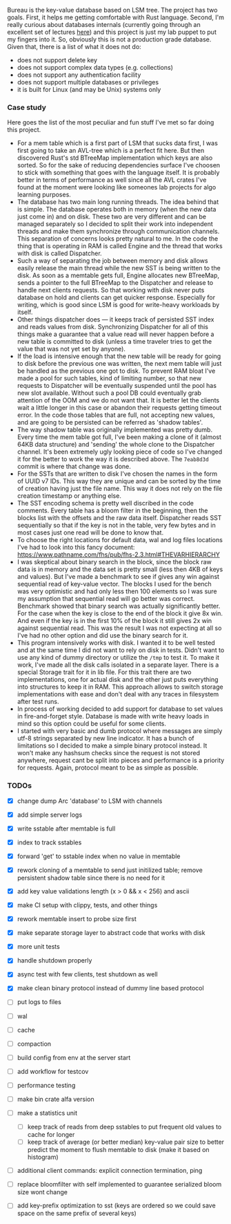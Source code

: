 Bureau is the key-value database based on LSM tree. The project has two goals. First, it helps me getting comfortable with Rust language. Second, I'm really curious about databases internals (currently going through an excellent set of lectures [here](https://youtube.com/playlist?list=PLSE8ODhjZXjaKScG3l0nuOiDTTqpfnWFf&si=kDk7n-zLPoWhAbBy)) and this project is just my lab puppet to put my fingers into it. So, obviously this is not a production grade database. Given that, there is a list of what it does not do:
- does not support delete key
- does not support complex data types (e.g. collections)
- does not support any authentication facility
- does not support multiple databases or privileges
- it is built for Linux (and may be Unix) systems only

### Case study
Here goes the list of the most peculiar and fun stuff I've met so far doing this project.
* For a mem table which is a first part of LSM that sucks data first, I was first going to take an AVL-tree which is a perfect fit here. But then discovered Rust's std BTreeMap implementation which keys are also sorted. So for the sake of reducing dependencies surface I've choosen to stick with something that goes with the language itself. It is probably better in terms of performance as well since all the AVL crates I've found at the moment were looking like someones lab projects for algo learning purposes.
* The database has two main long running threads. The idea behind that is simple. The database operates both in memory (when the new data just come in) and on disk. These two are very different and can be managed separately so I decided to split their work into independent threads and make them synchronize through communication channels. This separation of concerns looks pretty natural to me. In the code the thing that is operating in RAM is called Engine and the thread that works with disk is called Dispatcher. 
* Such a way of separating the job between memory and disk allows easily release the main thread while the new SST is being written to the disk. As soon as a memtable gets full, Engine allocates new BTreeMap, sends a pointer to the full BTreeMap to the Dispatcher and release to handle next clients requests. So that working with disk never puts database on hold and clients can get quicker response. Especially for writing, which is good since LSM is good for write-heavy workloads by itself. 
* Other things dispatcher does — it keeps track of persisted SST index and reads values from disk. Synchronizing Dispatcher for all of this things make a guarantee that a value read will never happen before a new table is committed to disk (unless a time traveler tries to get the value that was not yet set by anyone).
* If the load is intensive enough that the new table will be ready for going to disk before the previous one was written, the next mem table will just be handled as the previous one got to disk. To prevent RAM bloat I've made a pool for such tables, kind of limiting number, so that new requests to Dispatcher will be eventually suspended until the pool has new slot available. Without such a pool DB could eventually grab attention of the OOM and we do not want that. It is better let the clients wait a little longer in this case or abandon their requests getting timeout error. In the code those tables that are full, not accepting new values, and are going to be persisted can be referred as 'shadow tables'.
* The way shadow table was originally implemented was pretty dumb. Every time the mem table got full, I've been making a clone of it (almost 64KB data structure) and 'sending' the whole clone to the Dispatcher channel. It's been extremely ugly looking piece of code so I've changed it for the better to work the way it is described above. The `7eab8d3d` commit is where that change was done.
* For the SSTs that are written to disk I've chosen the names in the form of UUID v7 IDs. This way they are unique and can be sorted by the time of creation having just the file name. This way it does not rely on the file creation timestamp or anything else.
* The SST encoding schema is pretty well discribed in the code comments. Every table has a bloom filter in the beginning, then the blocks list with the offsets and the raw data itself. Dispatcher reads SST sequentially so that if the key is not in the table, very few bytes and in most cases just one read will be done to know that.
* To choose the right locations for default data, wal and log files locations I've had to look into this fancy document: https://www.pathname.com/fhs/pub/fhs-2.3.html#THEVARHIERARCHY
* I was skeptical about binary search in the block, since the block raw data is in memory and the data set is pretty small (less then 4KB of keys and values). But I've made a benchmark to see if gives any win against sequential read of key-value vector. The blocks I used for the bench was very optimistic and had only less then 100 elements so I was sure my assumption that sequential read will go better was correct. Benchmark showed that binary search was actually significantly better. For the case when the key is close to the end of the block it give 8x win. And even if the key is in the first 10% of the block it still gives 2x win against sequential read. This was the result I was not expecting at all so I've had no other option and did use the binary search for it.
* This program intensively works with disk. I wanted it to be well tested and at the same time I did not want to rely on disk in tests. Didn't want to use any kind of dummy directory or utilize the `/tmp` to test it. To make it work, I've made all the disk calls isolated in a separate layer. There is a special Storage trait for it in lib file. For this trait there are two implementations, one for actual disk and the other just puts everything into structures to keep it in RAM. This approach allows to switch storage implementations with ease and don't deal with any traces in filesystem after test runs.
* In process of working decided to add support for database to set values in fire-and-forget style. Database is made with write heavy loads in mind so this option could be useful for some clients.
* I started with very basic and dumb protocol where messages are simply utf-8 strings separated by new line indicator. It has a bunch of limitations so I decided to make a simple binary protocol instead. It won't make any hashsum checks since the request is not stored anywhere, request cant be split into pieces and performance is a priority for requests. Again, protocol meant to be as simple as possible.

### TODOs
- [x] change dump Arc 'database' to LSM with channels
- [x] add simple server logs
- [x] write sstable after memtable is full
- [x] index to track sstables
- [x] forward 'get' to sstable index when no value in memtable
- [x] rework cloning of a memtable to send just initilized table; remove persistent shadow table since there is no need for it
- [x] add key value validations length (x > 0 && x < 256) and ascii
- [x] make CI setup with clippy, tests, and other things
- [x] rework memtable insert to probe size first
- [x] make separate storage layer to abstract code that works with disk
- [x] more unit tests
- [x] handle shutdown properly
- [x] async test with few clients, test shutdown as well
- [x] make clean binary protocol instead of dummy line based protocol
- [ ] put logs to files
- [ ] wal
- [ ] cache
- [ ] compaction
- [ ] build config from env at the server start
- [ ] add workflow for testcov
- [ ] performance testing
- [ ] make bin crate alfa version
- [ ] make a statistics unit
  - [ ] keep track of reads from deep sstables to put frequent old values to cache for longer
  - [ ] keep track of average (or better median) key-value pair size to better predict the moment to flush memtable to disk (make it based on histogram)
- [ ] additional client commands: explicit connection termination, ping
- [ ] replace bloomfilter with self implemented to guarantee serialized bloom size wont change
- [ ] add key-prefix optimization to sst (keys are ordered so we could save space on the same prefix of several keys)

